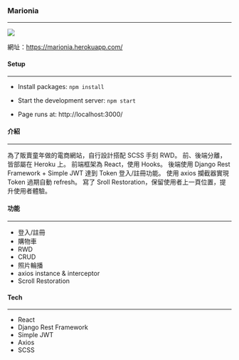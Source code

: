 ### Marionia 
------------

![](https://i.imgur.com/2MEDsSn.jpg)

網址：https://marionia.herokuapp.com/

#### Setup
------------
- Install packages: 
`npm install`

- Start the development server:
`npm start`

- Page runs at:
http://localhost:3000/

#### 介紹

------------

為了販賣童年做的電商網站，自行設計搭配 SCSS 手刻 RWD。
前、後端分離，皆部屬在 Heroku 上。
前端框架為 React，使用 Hooks。
後端使用 Django Rest Framework + Simple JWT 達到 Token 登入/註冊功能。
使用 axios 攔截器實現 Token 過期自動 refresh。
寫了 Sroll Restoration，保留使用者上一頁位置，提升使用者體驗。
 
#### 功能

------------
- 登入/註冊
- 購物車
- RWD
- CRUD
- 照片輪播
- axios instance & interceptor
- Scroll Restoration

#### Tech

------------

- React
- Django Rest Framework
- Simple JWT
- Axios
- SCSS
